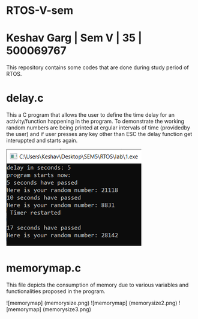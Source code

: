 # RTOS-V-sem
# Keshav Garg | Sem V | 35 | 500069767
This repository contains some codes that are done during study period of RTOS.

# delay.c
This a C program that allows the user to  define the time delay for an activity/function happening in the program.
To demonstrate the working random numbers are being printed at ergular intervals of time (providedby the user) and if user presses any key other than ESC the delay function get interuppted and starts again.

![output screenshot](delay.png)

# memorymap.c

This file depicts the consumption of memory due to various variables and functionalities proposed in the program.

![memorymap] (memorysize.png)
![memorymap] (memorysize2.png)
![memorymap] (memorysize3.png)

